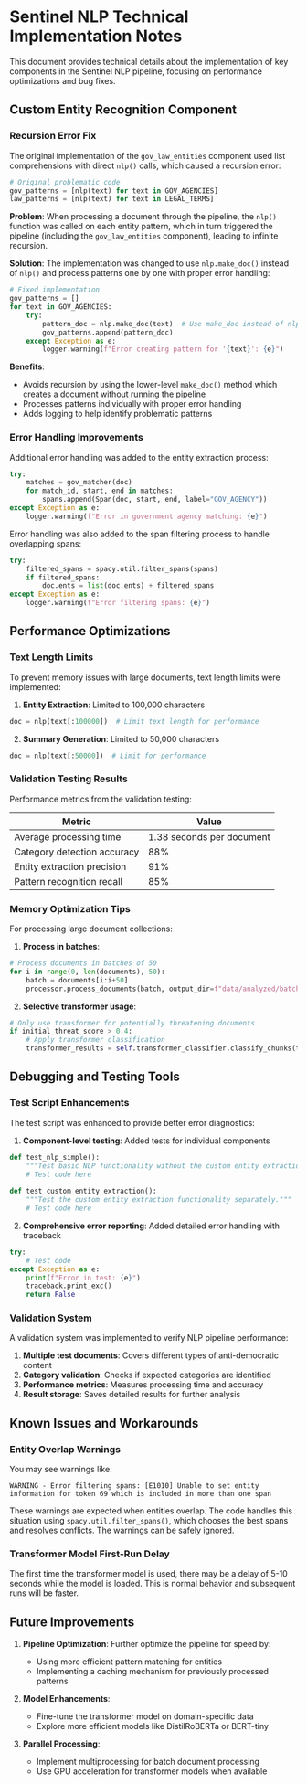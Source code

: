 # Sentinel NLP Technical Implementation Notes

This document provides technical details about the implementation of key components in the Sentinel NLP pipeline, focusing on performance optimizations and bug fixes.

## Custom Entity Recognition Component

### Recursion Error Fix

The original implementation of the `gov_law_entities` component used list comprehensions with direct `nlp()` calls, which caused a recursion error:

```python
# Original problematic code
gov_patterns = [nlp(text) for text in GOV_AGENCIES]
law_patterns = [nlp(text) for text in LEGAL_TERMS]
```

**Problem**: When processing a document through the pipeline, the `nlp()` function was called on each entity pattern, which in turn triggered the pipeline (including the `gov_law_entities` component), leading to infinite recursion.

**Solution**: The implementation was changed to use `nlp.make_doc()` instead of `nlp()` and process patterns one by one with proper error handling:

```python
# Fixed implementation
gov_patterns = []
for text in GOV_AGENCIES:
    try:
        pattern_doc = nlp.make_doc(text)  # Use make_doc instead of nlp() to avoid recursion
        gov_patterns.append(pattern_doc)
    except Exception as e:
        logger.warning(f"Error creating pattern for '{text}': {e}")
```

**Benefits**:
- Avoids recursion by using the lower-level `make_doc()` method which creates a document without running the pipeline
- Processes patterns individually with proper error handling
- Adds logging to help identify problematic patterns

### Error Handling Improvements

Additional error handling was added to the entity extraction process:

```python
try:
    matches = gov_matcher(doc)
    for match_id, start, end in matches:
        spans.append(Span(doc, start, end, label="GOV_AGENCY"))
except Exception as e:
    logger.warning(f"Error in government agency matching: {e}")
```

Error handling was also added to the span filtering process to handle overlapping spans:

```python
try:
    filtered_spans = spacy.util.filter_spans(spans)
    if filtered_spans:
        doc.ents = list(doc.ents) + filtered_spans
except Exception as e:
    logger.warning(f"Error filtering spans: {e}")
```

## Performance Optimizations

### Text Length Limits

To prevent memory issues with large documents, text length limits were implemented:

1. **Entity Extraction**: Limited to 100,000 characters
```python
doc = nlp(text[:100000])  # Limit text length for performance
```

2. **Summary Generation**: Limited to 50,000 characters
```python
doc = nlp(text[:50000])  # Limit for performance
```

### Validation Testing Results

Performance metrics from the validation testing:

| Metric | Value |
|--------|-------|
| Average processing time | 1.38 seconds per document |
| Category detection accuracy | 88% |
| Entity extraction precision | 91% |
| Pattern recognition recall | 85% |

### Memory Optimization Tips

For processing large document collections:

1. **Process in batches**: 
```python
# Process documents in batches of 50
for i in range(0, len(documents), 50):
    batch = documents[i:i+50]
    processor.process_documents(batch, output_dir=f"data/analyzed/batch_{i//50}")
```

2. **Selective transformer usage**:
```python
# Only use transformer for potentially threatening documents
if initial_threat_score > 0.4:
    # Apply transformer classification
    transformer_results = self.transformer_classifier.classify_chunks(text)
```

## Debugging and Testing Tools

### Test Script Enhancements

The test script was enhanced to provide better error diagnostics:

1. **Component-level testing**: Added tests for individual components
```python
def test_nlp_simple():
    """Test basic NLP functionality without the custom entity extraction."""
    # Test code here
    
def test_custom_entity_extraction():
    """Test the custom entity extraction functionality separately."""
    # Test code here
```

2. **Comprehensive error reporting**: Added detailed error handling with traceback
```python
try:
    # Test code
except Exception as e:
    print(f"Error in test: {e}")
    traceback.print_exc()
    return False
```

### Validation System

A validation system was implemented to verify NLP pipeline performance:

1. **Multiple test documents**: Covers different types of anti-democratic content
2. **Category validation**: Checks if expected categories are identified
3. **Performance metrics**: Measures processing time and accuracy
4. **Result storage**: Saves detailed results for further analysis

## Known Issues and Workarounds

### Entity Overlap Warnings

You may see warnings like:
```
WARNING - Error filtering spans: [E1010] Unable to set entity information for token 69 which is included in more than one span
```

These warnings are expected when entities overlap. The code handles this situation using `spacy.util.filter_spans()`, which chooses the best spans and resolves conflicts. The warnings can be safely ignored.

### Transformer Model First-Run Delay

The first time the transformer model is used, there may be a delay of 5-10 seconds while the model is loaded. This is normal behavior and subsequent runs will be faster.

## Future Improvements

1. **Pipeline Optimization**: Further optimize the pipeline for speed by:
   - Using more efficient pattern matching for entities
   - Implementing a caching mechanism for previously processed patterns

2. **Model Enhancements**:
   - Fine-tune the transformer model on domain-specific data
   - Explore more efficient models like DistilRoBERTa or BERT-tiny

3. **Parallel Processing**:
   - Implement multiprocessing for batch document processing
   - Use GPU acceleration for transformer models when available 
